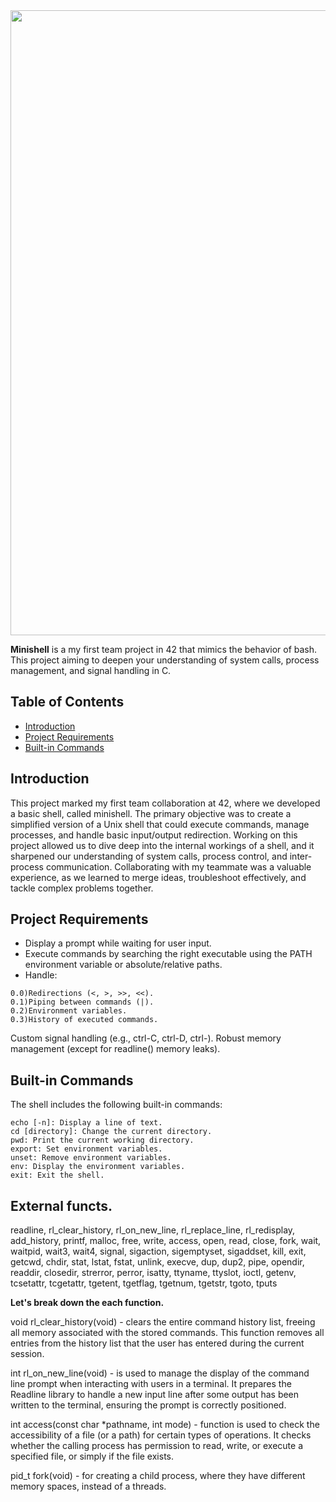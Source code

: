<img src="https://github.com/user-attachments/assets/4f10606b-20d6-4d06-a33d-e4b2e1fc6c7f" width="1000"/>

__Minishell__ is a my first team project in 42 that mimics the behavior of bash. This project aiming to deepen your understanding of system calls, process management, and signal handling in C.

## Table of Contents

- [Introduction](#introduction)
- [Project Requirements](#project-requirements)
- [Built-in Commands](#built-in-commands)

## Introduction

This project marked my first team collaboration at 42, where we developed a basic shell, called minishell. The primary objective was to create a simplified version of a Unix shell that could execute commands, manage processes, and handle basic input/output redirection. Working on this project allowed us to dive deep into the internal workings of a shell, and it sharpened our understanding of system calls, process control, and inter-process communication. Collaborating with my teammate was a valuable experience, as we learned to merge ideas, troubleshoot effectively, and tackle complex problems together.

## Project Requirements

-    Display a prompt while waiting for user input.
-    Execute commands by searching the right executable using the PATH environment variable or absolute/relative paths.
-    Handle:
    
    0.0)Redirections (<, >, >>, <<).
    0.1)Piping between commands (|).
    0.2)Environment variables.
    0.3)History of executed commands.

Custom signal handling (e.g., ctrl-C, ctrl-D, ctrl-\).
Robust memory management (except for readline() memory leaks).

## Built-in Commands

The shell includes the following built-in commands:

    echo [-n]: Display a line of text.
    cd [directory]: Change the current directory.
    pwd: Print the current working directory.
    export: Set environment variables.
    unset: Remove environment variables.
    env: Display the environment variables.
    exit: Exit the shell.

## External functs.

readline, rl_clear_history, rl_on_new_line,
rl_replace_line, rl_redisplay, add_history,
printf, malloc, free, write, access, open, read,
close, fork, wait, waitpid, wait3, wait4, signal,
sigaction, sigemptyset, sigaddset, kill, exit,
getcwd, chdir, stat, lstat, fstat, unlink, execve,
dup, dup2, pipe, opendir, readdir, closedir,
strerror, perror, isatty, ttyname, ttyslot, ioctl,
getenv, tcsetattr, tcgetattr, tgetent, tgetflag,
tgetnum, tgetstr, tgoto, tputs

__Let's break down the each function.__

void rl_clear_history(void) - clears the entire command history list, freeing all memory associated with the stored commands. This function removes all entries from the history list that the user has entered during the current session.

int rl_on_new_line(void) - is used to manage the display of the command line prompt when interacting with users in a terminal. It prepares the Readline library to handle a new input line after some output has been written to the terminal, ensuring the prompt is correctly positioned.

int access(const char *pathname, int mode) - function is used to check the accessibility of a file (or a path) for certain types of operations. It checks whether the calling process has permission to read, write, or execute a specified file, or simply if the file exists.

pid_t fork(void) - for creating a child process, where they have different memory spaces, instead of a threads. 
